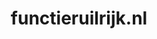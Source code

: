 ---
layout: post
title: "functieruilrijk.nl"
internal_url: "/dutchgov/functieruilrijk.nl.html"
subdomains_count: 0
all_subdomains_count: 5
urls_count: 0
ssl_rank: 0
http_rank: 0
url_link: /data/functieruilrijk.nl/urls.txt
all_subdomains_link: /data/functieruilrijk.nl/all_subdomains.txt
subdomains_link: /data/functieruilrijk.nl/subdomains.txt
categories: dutchgov
---